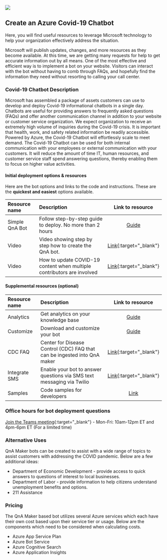 <a href="https://www.microsoft.com"><img src="https://img-prod-cms-rt-microsoft-com.akamaized.net/cms/api/am/imageFileData/RE1Mu3b?ver=5c31"></a>

## Create an Azure Covid-19 Chatbot

Here, you will find useful resources to leverage Microsoft technology to help your organization effectively address the situation.  

Microsoft will publish updates, changes, and more resources as they become available. At this time, we are getting many requests for help to get accurate information out by all means. One of the  most effective and efficient way is to implement a bot on your website. Visitors can interact with the bot without having to comb through FAQs, and hopefully find the information they need without resorting to calling your call center.

### Covid-19 Chatbot Description
Microsoft has assembled a package of assets customers can use to develop and deploy Covid-19 informational chatbots in a single day.  Chatbots are useful for providing answers to frequently asked questions (FAQs) and offer another communication channel in addition to your website or customer service organization. We expect organization to receive an extremely high volume of inquiries during the Covid-19 crisis. It is important that health, work, and safety related information be readily accessible. Powered by Azure, the Covid-19 Chatbot will effortlessly scale to meet demand. The Covid-19 Chatbot can be used for both internal communication with your employees or external communication with your customers. It will reduce the amount of time IT, human resources, and customer service staff spend answering questions, thereby enabling them to focus on higher value activities.

#### Initial deployment options & resources
Here are the bot options and links to the code and instructions. These are the **quickest and easiest** options available.

| Resource name | Description                                                                  | Link to resource | 
| :-------------| :--------------------------------------------------------------------------- | :--------------: |
| Simple QnA Bot| Follow step-by-step guide to deploy. No more than 2 hours                    | [Guide](docs/quick-start.md) |
| Video         | Video showing step by step how to create the QnA bot.                        | [Link](https://youtu.be/1c-3sjNNRhw){:target="_blank"} |
| Video         | How to update COVID-19 content when multiple contributors are involved       | [Link](https://youtu.be/ikQSP5Er-CE){:target="_blank"} |


#### Supplemental resources (optional)

| Resource name | Description                                                                  | Link to resource | 
| :-------------| :--------------------------------------------------------------------------- | :--------------: |
| Analytics     | Get analytics on your knowledge base                                         | [Guide](docs/telemetry-analytics.md) |
| Customize     | Download and customize your bot                                              | [Guide](docs/customize-bot.md) |
| CDC FAQ       | Center for Disease Control (CDC) FAQ that can be ingested into QnA maker | [Link](https://www.cdc.gov/coronavirus/2019-ncov/faq.html){:target="_blank"} |
| Integrate SMS | Enable your bot to answer questions via SMS text messaging via Twilio | [Link](https://docs.microsoft.com/en-us/azure/bot-service/bot-service-channel-connect-twilio?view=azure-bot-service-4.0){:target="_blank"}
| Samples       | Code samples for developers       | [Link](https://github.com/microsoft/slg-covid-bot/tree/master/samples) |

### Office hours for bot deployment questions
[Join the Teams meeting](https://teams.microsoft.com/l/meetup-join/19%3ameeting_OTUyOGFlNzUtNjdmMi00YjM0LTkzZjctNzAzOGI5OWUwNTI4%40thread.v2/0?context=%7b%22Tid%22%3a%2272f988bf-86f1-41af-91ab-2d7cd011db47%22%2c%22Oid%22%3a%2245034998-ff14-46b2-8930-a81239a16800%22%7d){:target="_blank"} - Mon-Fri: 10am-12pm ET and 4pm-6pm ET (For a limited time)

### Alternative Uses
QnA Maker bots can be created to assist with a wide range of topics to assist customers with addressing the COVID pandemic.  Below are a few additional ideas:

* Department of Economic Development - provide access to quick answers to questions of interest to local businesses.
* Department of Labor - provide information to help citizens understand unemployment benefits and options.
* 211 Assistance

### Pricing
The QnA Maker based bot utilizes several Azure services which each have their own cost based upon their service tier or usage. Below are the components which need to be considered when calculating costs.

* Azure App Service Plan
* Azure Bot Service
* Azure Cognitive Search
* Azure Application Insights  
